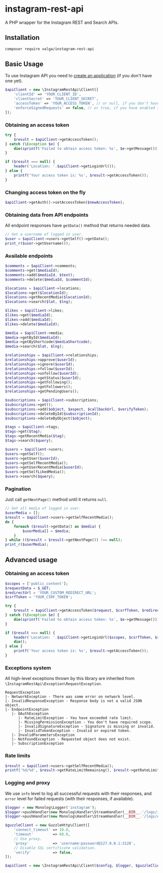 # instagram-rest-api 

A PHP wrapper for the Instagram REST and Search APIs.

## Installation

```sh
composer require valga/instagram-rest-api
```

## Basic Usage

To use Instagram API you need to [create an application](https://www.instagram.com/developer/clients/register/) (if you don't have one yet).

```php
$apiClient = new \InstagramRestApi\Client([
    'clientId' => 'YOUR_CLIENT_ID',
    'clientSecret' => 'YOUR_CLIENT_SECRET',
    'accessToken' => 'YOUR_ACCESS_TOKEN', // or null, if you don't have it yet
    'enforceSignedRequests' => false, // or true, if you have enabled this feature
]);
```

### Obtaining an access token
 
```php
try {
    $result = $apiClient->getAccessToken();
} catch (\Exception $e) {
    die(sprintf('Failed to obtain access token: %s', $e->getMessage()));
}

if ($result === null) {
    header('Location: '.$apiClient->getLoginUrl());
} else {
    printf('Your access token is: %s', $result->getAccessToken());
}
```

### Changing access token on the fly

```php
$apiClient->getAuth()->setAccessToken($newAccessToken);
```

### Obtaining data from API endpoints

All endpoint responses have `getData()` method that returns needed data. 

```php
// Get a username of logged in user.
$user = $apiClient->users->getSelf()->getData();
print_r($user->getUsername());
```

### Available endpoints

```php
$comments = $apiClient->comments;
$comments->get($mediaId);
$comments->add($mediaId, $text);
$comments->delete($mediaId, $commentId);

$locations = $apiClient->locations;
$locations->get($locationId);
$locations->getRecentMedia($locationId);
$locations->search($lat, $lng);

$likes = $apiClient->likes;
$likes->get($mediaId);
$likes->add($mediaId);
$likes->delete($mediaId);

$media = $apiClient->media;
$media->getById($mediaId);
$media->getByShortcode($mediaShortcode);
$media->search($lat, $lng);

$relationships = $apiClient->relationships;
$relationships->approve($userId);
$relationships->ignore($userId);
$relationships->follow($userId);
$relationships->unfollow($userId);
$relationships->getStatus($userId);
$relationships->getFollowing();
$relationships->getFollowers();
$relationships->getPendingUsers();

$subscriptions = $apiClient->subscriptions;
$subscriptions->get();
$subscriptions->add($object, $aspect, $callbackUrl, $verifyToken);
$subscriptions->deleteById($subscriptionId);
$subscriptions->deleteByObject($object);

$tags = $apiClient->tags;
$tags->get($tag);
$tags->getRecentMedia($tag);
$tags->search($query);

$users = $apiClient->users;
$users->getSelf();
$users->getUser($userId);
$users->getSelfRecentMedia();
$users->getUserRecentMedia($userId);
$users->getSelfLikedMedia();
$users->search($query);
```

### Pagination

Just call `getNextPage()` method until it returns `null`.

```php
// Get all media of logged in user.
$userMedia = [];
$result = $apiClient->users->getSelfRecentMedia();
do {
    foreach ($result->getData() as $media) {
        $userMedia[] = $media;
    }
} while (($result = $result->getNextPage()) !== null);
print_r($userMedia);
```

## Advanced usage

### Obtaining an access token

```php
$scopes = ['public_content'];
$requestData = $_GET;
$redirectUrl = 'YOUR_CUSTOM_REDIRECT_URL';
$csrfToken = 'YOUR_CSRF_TOKEN';

try {
    $result = $apiClient->getAccessToken($request, $csrfToken, $redirectUrl);
} catch (\Exception $e) {
    die(sprintf('Failed to obtain access token: %s', $e->getMessage()));
}

if ($result === null) {
    header('Location: '.$apiClient->getLoginUrl($scopes, $csrfToken, $redirectUrl));
    die();
} else {
    printf('Your access token is: %s', $result->getAccessToken());
}
```

### Exceptions system

All high-level exceptions thrown by this library are inherited from `\InstagramRestApi\Exception\RequestException`.

```
RequestException
|- NetworkException - There was some error on network level.
|- InvalidResponseException - Response body is not a valid JSON object.
|- EndpointException
   |- OAuthException
      |- RateLimitException - You have exceeded rate limit.
      |- MissingPermissionException - You don't have required scope.
      |- InvalidSignatureException - Signature is missing or invalid.
      |- InvalidTokenException - Invalid or expired token.
   |- InvalidParametersException
   |- NotFoundException - Requested object does not exist.
   |- SubscriptionException
```

### Rate limits

```php
$result = $apiClient->users->getSelfRecentMedia();
printf('%d/%d', $result->getRateLimitRemaining(), $result->getRateLimit());
```

### Logging and proxy

We use `info` level to log all successful requests with their responses, and `error` level for failed requests (with their responses, if available).

```php
$logger = new Monolog\Logger('instagram');
$logger->pushHandler(new Monolog\Handler\StreamHandler(__DIR__.'/logs/info.log', Monolog\Logger::INFO, false));
$logger->pushHandler(new Monolog\Handler\StreamHandler(__DIR__.'/logs/error.log', Monolog\Logger::ERROR, false));

$guzzleClient = new GuzzleHttp\Client([
    'connect_timeout' => 10.0,
    'timeout'         => 60.0,
    // Use proxy.
    'proxy'           => 'username:password@127.0.0.1:3128',
    // Disable SSL certificate validation.
    'verify'          => false,
]);

$apiClient = new \InstagramRestApi\Client($config, $logger, $guzzleClient);
```